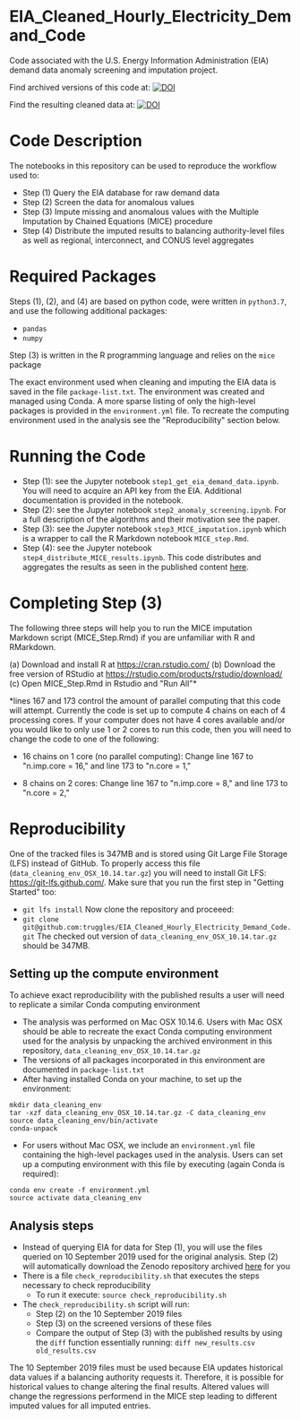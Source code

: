 # EIA_Cleaned_Hourly_Electricity_Demand_Code
Code associated with the U.S. Energy Information Administration (EIA) demand data anomaly screening and imputation project.

Find archived versions of this code at: [![DOI](https://zenodo.org/badge/DOI/10.5281/zenodo.3678854.svg)](https://doi.org/10.5281/zenodo.3678854)

Find the resulting cleaned data at: [![DOI](https://zenodo.org/badge/DOI/10.5281/zenodo.3517196.svg)](https://doi.org/10.5281/zenodo.3517196)


# Code Description

The notebooks in this repository can be used to reproduce the workflow used to:
 * Step (1) Query the EIA database for raw demand data
 * Step (2) Screen the data for anomalous values
 * Step (3) Impute missing and anomalous values with the Multiple Imputation by Chained Equations (MICE) procedure
 * Step (4) Distribute the imputed results to balancing authority-level files as well as regional, interconnect, and CONUS level aggregates

# Required Packages

Steps (1), (2), and (4) are based on python code, were written in `python3.7`, and use the following additional packages:
 * `pandas`
 * `numpy`

Step (3) is written in the R programming language and relies on the `mice` package

The exact environment used when cleaning and imputing the EIA data is saved in the file `package-list.txt`. The environment was created and managed using Conda. A more sparse listing of only the high-level packages is provided in the `environment.yml` file.
To recreate the computing environment used in the analysis see the "Reproducibility" section below.

# Running the Code

 * Step (1): see the Jupyter notebook `step1_get_eia_demand_data.ipynb`. You will need to acquire an API key from the EIA. Additional
documentation is provided in the notebook.
 * Step (2): see the Jupyter notebook `step2_anomaly_screening.ipynb`. For a full description of the algorithms and their motivation see the paper.
 * Step (3): see the Jupyter notebook `step3_MICE_imputation.ipynb` which is a wrapper to call the R Markdown notebook `MICE_step.Rmd`.
 * Step (4): see the Jupyter notebook `step4_distribute_MICE_results.ipynb`. This code distributes and aggregates the results as seen in the published content [here](https://zenodo.org/record/3517197).

# Completing Step (3)

The following three steps will help you to run the MICE imputation Markdown script (MICE_Step.Rmd) if you are unfamiliar with R and RMarkdown.

(a) Download and install R at https://cran.rstudio.com/
(b) Download the free version of RStudio at https://rstudio.com/products/rstudio/download/
(c) Open MICE_Step.Rmd in Rstudio and "Run All"\*


\*lines 167 and 173 control the amount of parallel computing that this code will attempt. Currently the code is set up to compute 4 chains on each of 4 processing cores. If your computer does not have 4 cores available and/or you would like to only use 1 or 2 cores to run this code, then you will need to change the code to one of the following:

- 16 chains on 1 core (no parallel computing):
Change line 167 to "n.imp.core = 16," and line 173 to "n.core = 1,"

- 8 chains on 2 cores:
Change line 167 to "n.imp.core = 8," and line 173 to "n.core = 2,"

# Reproducibility
One of the tracked files is 347MB and is stored using Git Large File Storage (LFS) instead of GitHub. To properly access this file (`data_cleaning_env_OSX_10.14.tar.gz`)
you will need to install Git LFS: https://git-lfs.github.com/. Make sure that you run the first step in "Getting Started" too:
 * `git lfs install`
Now clone the repository and proceeed:
 * `git clone git@github.com:truggles/EIA_Cleaned_Hourly_Electricity_Demand_Code.git`
The checked out version of `data_cleaning_env_OSX_10.14.tar.gz` should be 347MB.

## Setting up the compute environment
To achieve exact reproducibility with the published results a user will need to replicate a similar Conda computing environment
 * The analysis was performed on Mac OSX 10.14.6. Users with Mac OSX should be able to recreate the exact Conda computing environment used for the analysis by unpacking the archived environment in this repository, `data_cleaning_env_OSX_10.14.tar.gz`
 * The versions of all packages incorporated in this environment are documented in `package-list.txt`
 * After having installed Conda on your machine, to set up the environment:

```
mkdir data_cleaning_env
tar -xzf data_cleaning_env_OSX_10.14.tar.gz -C data_cleaning_env
source data_cleaning_env/bin/activate
conda-unpack
```

 * For users without Mac OSX, we include an `environment.yml` file containing the high-level packages used in the analysis. Users can set up a computing environment with this file by executing (again Conda is required):

```
conda env create -f environment.yml
source activate data_cleaning_env
```

## Analysis steps
 * Instead of querying EIA for data for Step (1), you will use the files queried on 10 September 2019 used for the original analysis. Step (2) will automatically download the Zenodo repository archived [here](https://zenodo.org/record/3690240) for you
 * There is a file `check_reproducibility.sh` that executes the steps necessary to check reproducibility
   * To run it execute: `source check_reproducibility.sh`
 * The `check_reproducibility.sh` script will run:
   * Step (2) on the 10 September 2019 files
   * Step (3) on the screened versions of these files
   * Compare the output of Step (3) with the published results by using the `diff` function essentially running: `diff new_results.csv old_results.csv`

The 10 September 2019 files must be used because EIA updates historical data values if a balancing authority requests it.
Therefore, it is possible for historical values to change altering the final results. Altered values will
change the regressions performend in the MICE step leading to different imputed values for all imputed entries.

